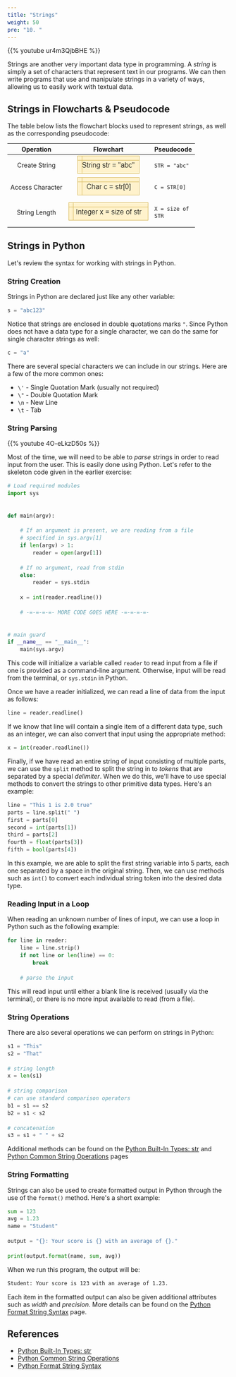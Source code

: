 ```yaml
---
title: "Strings"
weight: 50
pre: "10. "
---
```

{{% youtube ur4m3QjbBHE %}}

Strings are another very important data type in programming. A _string_ is simply a set of characters that represent text in our programs. We can then write programs that use and manipulate strings in a variety of ways, allowing us to easily work with textual data.

## Strings in Flowcharts & Pseudocode

The table below lists the flowchart blocks used to represent strings, as well as the corresponding pseudocode:

| Operation | Flowchart | Pseudocode |
|:---------:|:---------:|:-----------|
| Create String | ![Create String Flowchart Block](/images/1/1.3.x.10.string1.png) | <pre><code>STR = "abc"</code></pre> |
| Access Character | ![Access Character in String Flowchart Block](/images/1/1.3.x.10.string2.png) | <pre><code>C = STR[0]</code></pre> |
| String Length | ![String Length Flowchart Block](/images/1/1.3.x.10.string3.png) | <pre><code>X = size of STR</code></pre> |

## Strings in Python

Let's review the syntax for working with strings in Python.

### String Creation

Strings in Python are declared just like any other variable:

```python
s = "abc123"
```

Notice that strings are enclosed in double quotations marks `"`. Since Python does not have a data type for a single character, we can do the same for single character strings as well:

```python
c = "a"
```

There are several special characters we can include in our strings. Here are a few of the more common ones:
* `\'` - Single Quotation Mark (usually not required)
* `\"` - Double Quotation Mark
* `\n` - New Line
* `\t` - Tab

### String Parsing

{{% youtube 4O-eLkzD50s %}}

Most of the time, we will need to be able to _parse_ strings in order to read input from the user. This is easily done using Python. Let's refer to the skeleton code given in the earlier exercise:

```python
# Load required modules
import sys


def main(argv):

    # If an argument is present, we are reading from a file
    # specified in sys.argv[1]
    if len(argv) > 1:
        reader = open(argv[1])

    # If no argument, read from stdin  
    else:
        reader = sys.stdin

    x = int(reader.readline())

    # -=-=-=-=- MORE CODE GOES HERE -=-=-=-=- 


# main guard
if __name__ == "__main__":
    main(sys.argv)

```

This code will initialize a variable called `reader` to read input from a file if one is provided as a command-line argument. Otherwise, input will be read from the terminal, or `sys.stdin` in Python.

Once we have a reader initialized, we can read a line of data from the input as follows:

```python
line = reader.readline()
```

If we know that line will contain a single item of a different data type, such as an integer, we can also convert that input using the appropriate method:

```python
x = int(reader.readline())
```

Finally, if we have read an entire string of input consisting of multiple parts, we can use the `split` method to split the string in to _tokens_ that are separated by a special _delimiter_. When we do this, we'll have to use special methods to convert the strings to other primitive data types. Here's an example:

```python
line = "This 1 is 2.0 true"
parts = line.split(" ")
first = parts[0]
second = int(parts[1])
third = parts[2]
fourth = float(parts[3])
fifth = bool(parts[4])
```

In this example, we are able to split the first string variable into $5$ parts, each one separated by a space in the original string. Then, we can use methods such as `int()` to convert each individual string token into the desired data type.

### Reading Input in a Loop

When reading an unknown number of lines of input, we can use a loop in Python such as the following example:

```python
for line in reader:
    line = line.strip()
    if not line or len(line) == 0:
        break
    
    # parse the input
```

This will read input until either a blank line is received (usually via the terminal), or there is no more input available to read (from a file). 

### String Operations

There are also several operations we can perform on strings in Python:

```python
s1 = "This"
s2 = "That"

# string length
x = len(s1)

# string comparison
# can use standard comparison operators
b1 = s1 == s2
b2 = s1 < s2 

# concatenation
s3 = s1 + " " + s2
```

Additional methods can be found on the [Python Built-In Types: str](https://docs.python.org/3/library/stdtypes.html#text-sequence-type-str) and
[Python Common String Operations](https://docs.python.org/3/library/string.html) pages

### String Formatting

Strings can also be used to create formatted output in Python through the use of the `format()` method. Here's a short example:

```python
sum = 123
avg = 1.23
name = "Student"

output = "{}: Your score is {} with an average of {}."

print(output.format(name, sum, avg))
```

When we run this program, the output will be:

```tex
Student: Your score is 123 with an average of 1.23.
```

Each item in the formatted output can also be given additional attributes such as _width_ and _precision_. More details can be found on the [Python Format String Syntax](https://docs.python.org/3/library/string.html#format-string-syntax) page.

## References

* [Python Built-In Types: str](https://docs.python.org/3/library/stdtypes.html#text-sequence-type-str)
* [Python Common String Operations](https://docs.python.org/3/library/string.html)
* [Python Format String Syntax](https://docs.python.org/3/library/string.html#format-string-syntax)
